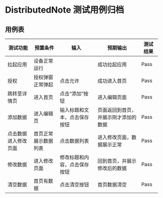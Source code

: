 # DistributedNote 测试用例归档

## 用例表

|测试功能|预置条件|输入|预期输出|测试结果|
|--------------------------------|--------------------------------|--------------------------------|--------------------------------|--------------------------------|
|拉起应用|	设备正常运行|		|成功拉起应用|Pass|
|授权|授权弹窗正常弹起|点击允许|成功进入首页|Pass|
|跳转至详情页|进入首页|点击“添加”按钮|进入编辑页面|Pass|
|添加数据|进入编辑页|输入标题和文本，点击保存按钮|页面返回到首页，并展示刚才添加的数据|Pass|
|点击数据进入修改页面|首页正常展示数据列表|点击数据列表|进入修改页面，数据展示正常|Pass|
|修改数据|进入修改页面|修改标题和内容，点击保存按钮|回到首页，并展示修改后的数据|Pass|
|清空数据|首页有数据|点击清空按钮|首页数据清空|Pass|
